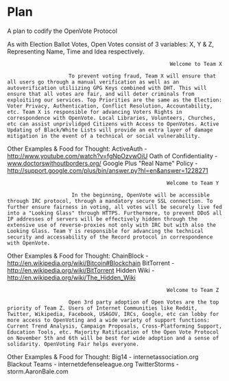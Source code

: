 Plan
====

A plan to codify the OpenVote Protocol

As with Election Ballot Votes, Open Votes consist of 3 variables: X, Y & Z, Representing Name, Time and Idea respectively.                                                      
                                                           
                                                           
                                                         Welcome to Team X 
                                                           
                    	To prevent voting fraud, Team X will ensure that all users go through a manual verification as well as an autoverification utiliizing GPG Keys combined with DHT. This will ensure that all votes are fair, and will deter criminals from exploitiing our services. Top Priorities are the same as the Election: Voter Privacy, Authentication, Conflict Resolution, Accountability, etc. Team X is responsible for advancing Voters Rights in correspondence with OpenVote. Local Libraries, Volunteers, Churches, etc can assist unprivlidged Citizens with Access to OpenVotes. Active Updating of Black/White Lists will provide an extra layer of damage mitigation in the event of a technical or social vulnerability. 

Other Examples & Food for Thought:
ActiveAuth - http://www.youtube.com/watch?v=fgNpOzvwOiU 
Oath of Confidentiality - www.doctorswithoutborders.org/
Google Plus "Real Name" Policy - http://support.google.com/plus/bin/answer.py?hl=en&answer=1228271



                                                       	Welcome to Team Y
                                                           
                    	 In the beginning, OpenVote will be accessible through IRC protocol, through a mandatory secure SSL connection. To further ensure fairness in voting, all votes will be securely live fed into a "Looking Glass" through HTTPS. Furthermore, to prevent DDoS all IP addresses of servers will be effectively hidden through the extensive use of reverse-proxies not only with IRC but with also the Looking Glass. Team Y is responsible for advancing the technical security and accessability of the Record protocol in correspondence with OpenVote.

Other Examples & Food for Thought: 
ChainBlock - http://en.wikipedia.org/wiki/Bitcoin#Blockchain
BitTorrent - http://en.wikipedia.org/wiki/BitTorrent
Hidden Wiki - http://en.wikipedia.org/wiki/The_Hidden_Wiki


                                                       	Welcome to Team Z
                                                           
                    	Open 3rd party adoption of Open Votes are the top priority of Team Z. Users of Internet Communities like Reddit, Twitter, Wikipedia, Facebook, USAGOV, IRCs, Google, etc can lobby for more access to OpenVoting and a wide variety of support functions: Current Trend Analysis, Campaign Proposals, Cross-Platforming Support, Education Tools, etc. Majority Ratification of the Open Vote Protocol on November 5th and 6th will be best for wide adoption and a sense of solidarity. OpenVoting Fair helps everyone. 

Other Examples & Food for Thought:
Big14 - internetassociation.org
Blackout Teams - internetdefenseleague.org
TwitterStorms - storm.AaronBale.com